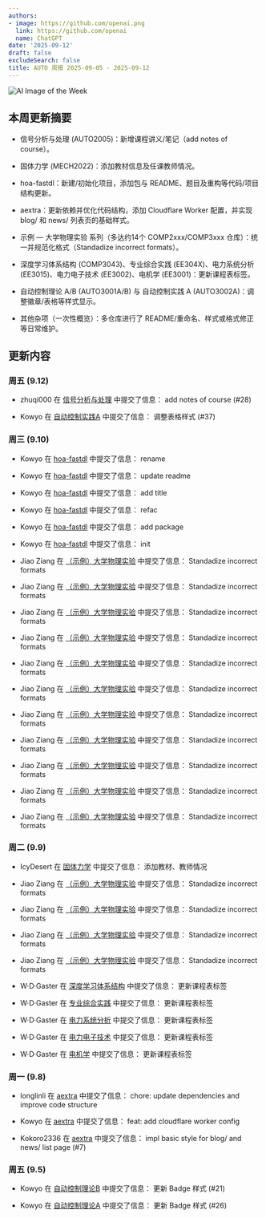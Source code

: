 ```yaml
---
authors:
- image: https://github.com/openai.png
  link: https://github.com/openai
  name: ChatGPT
date: '2025-09-12'
draft: false
excludeSearch: false
title: AUTO 周报 2025-09-05 - 2025-09-12
---
```


![AI Image of the Week](https://static.hoa.moe/news/weekly/weekly-2025-09-05/generated_image.png)

## 本周更新摘要

- 信号分析与处理 (AUTO2005)：新增课程讲义/笔记（add notes of course）。

- 固体力学 (MECH2022)：添加教材信息及任课教师情况。

- hoa-fastdl：新建/初始化项目，添加包与 README、题目及重构等代码/项目结构更新。

- aextra：更新依赖并优化代码结构，添加 Cloudflare Worker 配置，并实现 blog/ 和 news/ 列表页的基础样式。

- 示例 — 大学物理实验 系列（多达约14个 COMP2xxx/COMP3xxx 仓库）：统一并规范化格式（Standadize incorrect formats）。

- 深度学习体系结构 (COMP3043)、专业综合实践 (EE304X)、电力系统分析 (EE3015)、电力电子技术 (EE3002)、电机学 (EE3001)：更新课程表标签。

- 自动控制理论 A/B (AUTO3001A/B) 与 自动控制实践 A (AUTO3002A)：调整徽章/表格等样式显示。

- 其他杂项（一次性概览）：多仓库进行了 README/重命名、样式或格式修正等日常维护。

## 更新内容

### 周五 (9.12)

- zhuqi000 在 [信号分析与处理](https://github.com/HITSZ-OpenAuto/AUTO2005) 中提交了信息： add notes of course (#28)

- Kowyo 在 [自动控制实践A](https://github.com/HITSZ-OpenAuto/AUTO3002A) 中提交了信息： 调整表格样式 (#37)

### 周三 (9.10)

- Kowyo 在 [hoa-fastdl](https://github.com/HITSZ-OpenAuto/hoa-fastdl) 中提交了信息： rename

- Kowyo 在 [hoa-fastdl](https://github.com/HITSZ-OpenAuto/hoa-fastdl) 中提交了信息： update readme

- Kowyo 在 [hoa-fastdl](https://github.com/HITSZ-OpenAuto/hoa-fastdl) 中提交了信息： add title

- Kowyo 在 [hoa-fastdl](https://github.com/HITSZ-OpenAuto/hoa-fastdl) 中提交了信息： refac

- Kowyo 在 [hoa-fastdl](https://github.com/HITSZ-OpenAuto/hoa-fastdl) 中提交了信息： add package

- Kowyo 在 [hoa-fastdl](https://github.com/HITSZ-OpenAuto/hoa-fastdl) 中提交了信息： init

- Jiao Ziang 在 [（示例）大学物理实验](https://github.com/HITSZ-OpenAuto/COMP3004) 中提交了信息： Standadize incorrect formats

- Jiao Ziang 在 [（示例）大学物理实验](https://github.com/HITSZ-OpenAuto/COMP2010) 中提交了信息： Standadize incorrect formats

- Jiao Ziang 在 [（示例）大学物理实验](https://github.com/HITSZ-OpenAuto/COMP3013) 中提交了信息： Standadize incorrect formats

- Jiao Ziang 在 [（示例）大学物理实验](https://github.com/HITSZ-OpenAuto/COMP3053) 中提交了信息： Standadize incorrect formats

- Jiao Ziang 在 [（示例）大学物理实验](https://github.com/HITSZ-OpenAuto/COMP3053) 中提交了信息： Standadize incorrect formats

- Jiao Ziang 在 [（示例）大学物理实验](https://github.com/HITSZ-OpenAuto/COMP3007) 中提交了信息： Standadize incorrect formats

- Jiao Ziang 在 [（示例）大学物理实验](https://github.com/HITSZ-OpenAuto/COMP3002) 中提交了信息： Standadize incorrect formats

- Jiao Ziang 在 [（示例）大学物理实验](https://github.com/HITSZ-OpenAuto/COMP3011) 中提交了信息： Standadize incorrect formats

- Jiao Ziang 在 [（示例）大学物理实验](https://github.com/HITSZ-OpenAuto/COMP3010) 中提交了信息： Standadize incorrect formats

- Jiao Ziang 在 [（示例）大学物理实验](https://github.com/HITSZ-OpenAuto/COMP3010) 中提交了信息： Standadize incorrect formats

- Jiao Ziang 在 [（示例）大学物理实验](https://github.com/HITSZ-OpenAuto/COMP3006) 中提交了信息： Standadize incorrect formats

### 周二 (9.9)

- IcyDesert 在 [固体力学](https://github.com/HITSZ-OpenAuto/MECH2022) 中提交了信息： 添加教材、教师情况

- Jiao Ziang 在 [（示例）大学物理实验](https://github.com/HITSZ-OpenAuto/COMP3040) 中提交了信息： Standadize incorrect formats

- Jiao Ziang 在 [（示例）大学物理实验](https://github.com/HITSZ-OpenAuto/COMP3001) 中提交了信息： Standadize incorrect formats

- Jiao Ziang 在 [（示例）大学物理实验](https://github.com/HITSZ-OpenAuto/COMP3009) 中提交了信息： Standadize incorrect formats

- Jiao Ziang 在 [（示例）大学物理实验](https://github.com/HITSZ-OpenAuto/COMP3018) 中提交了信息： Standadize incorrect formats

- W·D·Gaster 在 [深度学习体系结构](https://github.com/HITSZ-OpenAuto/COMP3043) 中提交了信息： 更新课程表标签

- W·D·Gaster 在 [专业综合实践](https://github.com/HITSZ-OpenAuto/EE304X) 中提交了信息： 更新课程表标签

- W·D·Gaster 在 [电力系统分析](https://github.com/HITSZ-OpenAuto/EE3015) 中提交了信息： 更新课程表标签

- W·D·Gaster 在 [电力电子技术](https://github.com/HITSZ-OpenAuto/EE3002) 中提交了信息： 更新课程表标签

- W·D·Gaster 在 [电机学](https://github.com/HITSZ-OpenAuto/EE3001) 中提交了信息： 更新课程表标签

### 周一 (9.8)

- longlinli 在 [aextra](https://github.com/HITSZ-OpenAuto/aextra) 中提交了信息： chore: update dependencies and improve code structure

- Kowyo 在 [aextra](https://github.com/HITSZ-OpenAuto/aextra) 中提交了信息： feat: add cloudflare worker config

- Kokoro2336 在 [aextra](https://github.com/HITSZ-OpenAuto/aextra) 中提交了信息： impl basic style for blog/ and news/ list page (#7)

### 周五 (9.5)

- Kowyo 在 [自动控制理论B](https://github.com/HITSZ-OpenAuto/AUTO3001B) 中提交了信息： 更新 Badge 样式 (#21)

- Kowyo 在 [自动控制理论A](https://github.com/HITSZ-OpenAuto/AUTO3001A) 中提交了信息： 更新 Badge 样式 (#26)

